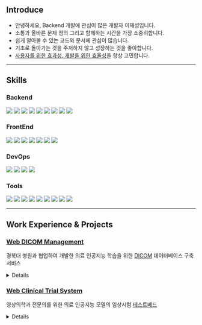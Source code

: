 ## Introduce

- 안녕하세요, Backend 개발에 관심이 많은 개발자 이재성입니다.
- 소통과 올바른 문제 정의 그리고 함께하는 시간을 가장 소중히합니다.
- 쉽게 알아볼 수 있는 코드와 문서에 관심이 많습니다.
- 기초로 돌아가는 것을 주저하지 않고 성장하는 것을 좋아합니다.
- [사용자를 위한 효과성, 개발을 위한 효율성](https://beoks.tistory.com/79)을 항상 고민합니다.

---

## Skills

### Backend

<img src="https://img.shields.io/badge/Java-007396?&logo=Java&logoColor=white"> <img src="https://img.shields.io/badge/Kotlin-7F52FF?&logo=Kotlin&logoColor=white"> <img src="https://img.shields.io/badge/Spring-6DB33F?&logo=Spring&logoColor=white"> <img src="https://img.shields.io/badge/MongoDB-47A248?&logo=MongoDB&logoColor=white"> <img src="https://img.shields.io/badge/MySQL-4479A1?&logo=MySQL&logoColor=white"> <img src="https://img.shields.io/badge/JUnit5-25A162?&logo=JUnit5&logoColor=white"> <img src="https://img.shields.io/badge/Mockito-6DB33F?&logo=Mockito&logoColor=white"> <img src="https://img.shields.io/badge/Gradle-02303A?&logo=Gradle&logoColor=white"> <img src="https://img.shields.io/badge/Hibernate-59666C?&logo=Hibernate&logoColor=white">

### FrontEnd

  <img src="https://img.shields.io/badge/React-61DAFB?&logo=React&logoColor=white"> <img src="https://img.shields.io/badge/TypeScript-3178C6?&logo=TypeScript&logoColor=white"> <img src="https://img.shields.io/badge/JavaScript-F7DF1E?&logo=JavaScript&logoColor=white"> <img src="https://img.shields.io/badge/Jest-C21325?&logo=Jest&logoColor=white"> <img src="https://img.shields.io/badge/Testing Library-E33332?&logo=Testing Library&logoColor=white"> <img src="https://img.shields.io/badge/Redux-764ABC?&logo=Redux&logoColor=white"> <img src="https://img.shields.io/badge/Vite-646CFF?&logo=Vite&logoColor=white"> 
### DevOps

<img src="https://img.shields.io/badge/Docker-2496ED?&logo=Docker&logoColor=white"> <img src="https://img.shields.io/badge/Docker Compose-2496ED?&logo=Docker&logoColor=white"> <img src="https://img.shields.io/badge/NGINX-009639?&logo=NGINX&logoColor=white"> <img src="https://img.shields.io/badge/GitHub Actions-2088FF?&logo=GitHub Actions&logoColor=white"> 


### Tools

<img src="https://img.shields.io/badge/IntelliJ IDEA-000000?&logo=IntelliJ IDEA&logoColor=white"> <img src="https://img.shields.io/badge/WebStorm-000000?&logo=WebStorm&logoColor=white"> <img src="https://img.shields.io/badge/Visual Studio Code-007ACC?&logo=Visual Studio Code&logoColor=white"> <img src="https://img.shields.io/badge/Vim-019733?&logo=Vim&logoColor=white"> <img src="https://img.shields.io/badge/Git-F05032?&logo=Git&logoColor=white"> <img src="https://img.shields.io/badge/Bitbucket-0052CC?&logo=Bitbucket&logoColor=white"> <img src="https://img.shields.io/badge/Jira-0052CC?&logo=Jira&logoColor=white"> <img src="https://img.shields.io/badge/Confluence-172B4D?&logo=Confluence&logoColor=white"> <img src="https://img.shields.io/badge/Notion-000000?&logo=Notion&logoColor=white">

---

## Work Experience & Projects

### [Web DICOM Management](https://github.com/BEOKS/Web-DICOM-Management)
경북대 병원과 협업하여 개발한 의료 인공지능 학습을 위한 [DICOM](https://ko.wikipedia.org/wiki/%EC%9D%98%EB%A3%8C%EC%9A%A9_%EB%94%94%EC%A7%80%ED%84%B8_%EC%98%81%EC%83%81_%EB%B0%8F_%ED%86%B5%EC%8B%A0_%ED%91%9C%EC%A4%80) 데이터베이스 구축 서비스
<details>
  <summary>Details</summary>
  <p>

**Develop** **Leader**

2021.11 ~ 진행중(유지보수)

- 올바른 문제 정의를 위한 화면설계서/기술명세서/UML 작성
- 프로젝트 구현을 위한 [아키텍쳐 설계 및 프레임워크 선택](https://github.com/BEOKS/Web-Dicom-Management#used-framework--language)
- 협업을 위해 [개발 프로세스](https://www.notion.so/3272e7a0c2b84953af1cf62ae0732766) 및 컨벤션 정립
- [Docker-compose와 Shell 스크립트를 이용한 설치 및 배포 간편화](https://github.com/BEOKS/Web-Dicom-Management#usage)와 Github Action을 이용한 CI/CD 도입
- 개인 정보 보호를 위해 JS를 이용한 환자 개인정보 [익명화 기능 구현](https://github.com/BEOKS/Web-Dicom-Management#1-anonymization)
- React.ts/Redux 를 이용한 클라이언트 일부 구성 및 리팩토링
- DICOM, PNG/JPEG 및 메타데이터 업/다운로드 기능 구현 및 성능 개선
- [TorchServe를 이용한 머신러닝 추론 서버 기능](https://github.com/BEOKS/Web-Dicom-Management#6-machine-learning-result-visualization) 구현 및 미들웨어와 연결
- 생산성을 높이기 위해 Java≥8, Kotlin,를 이용한 리팩토링

  </p>
</details>

### [Web Clinical Trial System](https://github.com/BEOKS/Web-Clinical-Trial-System)

영상의학과 전문의를 위한 의료 인공지능 모델의 임상시험 [테스트베드](https://ko.wikipedia.org/wiki/%ED%85%8C%EC%8A%A4%ED%8A%B8%EB%B2%A0%EB%93%9C) 
<details>
  <summary>Details </summary>
  <p>
    
**Develop** **Leader**

2022.06 ~ 진행중(개발)

- 올바른 문제 정의를 위한 화면설계서/기술명세서/UML 작성
- 프로젝트 구현을 위한 아키텍쳐 설계 및 프레임워크 선택
- 생산성 향상을 위한 Confluence/Jira/Bitbucket 도입 및 교육
- 현재 기능 설계에 따라 개발 진행 중(업데이트 예정)
  </p>
</details>


